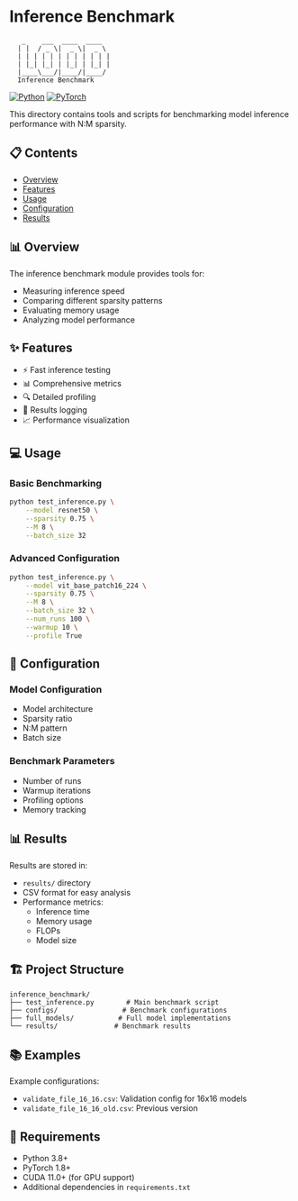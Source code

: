 # Inference Benchmark

```
   _    ___  ____  ____
  | |  / _ \|  _ \|  _ \
  | | | | | | | | | | | |
  | |_| |_| | |_| | |_| |
  |____\___/|____/|____/
  Inference Benchmark
```

[![Python](https://img.shields.io/badge/Python-3.8%2B-blue)](https://www.python.org/)
[![PyTorch](https://img.shields.io/badge/PyTorch-1.8%2B-orange)](https://pytorch.org/)

This directory contains tools and scripts for benchmarking model inference performance with N:M sparsity.

## 📋 Contents

- [Overview](#overview)
- [Features](#features)
- [Usage](#usage)
- [Configuration](#configuration)
- [Results](#results)

## 📊 Overview

The inference benchmark module provides tools for:
- Measuring inference speed
- Comparing different sparsity patterns
- Evaluating memory usage
- Analyzing model performance

## ✨ Features

- ⚡ Fast inference testing
- 📊 Comprehensive metrics
- 🔍 Detailed profiling
- 💾 Results logging
- 📈 Performance visualization

## 💻 Usage

### Basic Benchmarking

```bash
python test_inference.py \
    --model resnet50 \
    --sparsity 0.75 \
    --M 8 \
    --batch_size 32
```

### Advanced Configuration

```bash
python test_inference.py \
    --model vit_base_patch16_224 \
    --sparsity 0.75 \
    --M 8 \
    --batch_size 32 \
    --num_runs 100 \
    --warmup 10 \
    --profile True
```

## 📝 Configuration

### Model Configuration
- Model architecture
- Sparsity ratio
- N:M pattern
- Batch size

### Benchmark Parameters
- Number of runs
- Warmup iterations
- Profiling options
- Memory tracking

## 📊 Results

Results are stored in:
- `results/` directory
- CSV format for easy analysis
- Performance metrics:
  - Inference time
  - Memory usage
  - FLOPs
  - Model size

## 🏗️ Project Structure

```
inference_benchmark/
├── test_inference.py        # Main benchmark script
├── configs/                # Benchmark configurations
├── full_models/           # Full model implementations
└── results/              # Benchmark results
```

## 📚 Examples

Example configurations:
- `validate_file_16_16.csv`: Validation config for 16x16 models
- `validate_file_16_16_old.csv`: Previous version

## 🔧 Requirements

- Python 3.8+
- PyTorch 1.8+
- CUDA 11.0+ (for GPU support)
- Additional dependencies in `requirements.txt` 